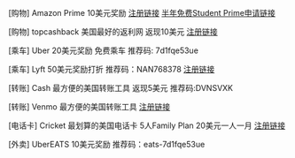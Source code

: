 [购物] Amazon Prime 10美元奖励 [注册链接](https://www.amazon.com/gp/student/signup/info?ie=UTF8&refcust=CNEXTCEKI4M77QCKOVYU6WIVXI&ref_type=generic&ref=sm_st_ref_g_gen) [半年免费Student Prime申请链接](https://www.amazon.com/dp/B00DBYBNEE?_encoding=UTF8&*Version*=1&*entries*=0)

[购物] topcashback 美国最好的返利网 返现10美元 [注册链接](http://www.topcashback.com/ref/member87066003232)

[乘车] Uber 20美元奖励 免费乘车 推荐码: 7d1fqe53ue

[乘车] Lyft 50美元奖励打折 推荐码：NAN768378  [注册链接](https://www.lyft.com/invite/NAN768378)

[转账] Cash 最方便的美国转账工具 返现5美元 推荐码:DVNSVXK

[转账] Venmo 最方便的美国转账工具 [注册链接](https://venmo.com/i/hot13399)

[电话卡] Cricket 最划算的美国电话卡 5人Family Plan 20美元一人一月 [注册链接](https://refer.cricketwireless.com/8dwqQAZ)

[外卖] UberEATS 10美元奖励 推荐码：eats-7d1fqe53ue
